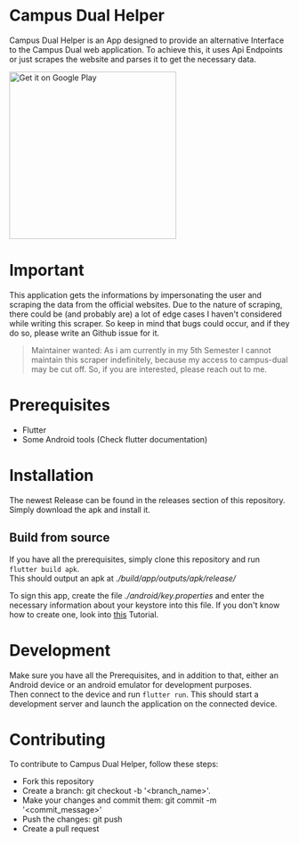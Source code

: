 # Campus Dual Helper
Campus Dual Helper is an App designed to provide an alternative Interface to the Campus Dual web application. To achieve this, it uses Api Endpoints or just scrapes the website and parses it to get the necessary data.

<a href='https://play.google.com/store/apps/details?id=net.fabianschuster.campus_dual_android&pcampaignid=pcampaignidMKT-Other-global-all-co-prtnr-py-PartBadge-Mar2515-1'><img alt='Get it on Google Play' src='https://play.google.com/intl/en_us/badges/static/images/badges/en_badge_web_generic.png' width="300"/></a>

# Important
This application gets the informations by impersonating the user and scraping the data from the official websites. Due to the nature of scraping, there could be (and probably are) a lot of edge cases I haven't considered while writing this scraper. So keep in mind that bugs could occur, and if they do so, please write an Github issue for it.

> Maintainer wanted: As i am currently in my 5th Semester I cannot maintain this scraper indefinitely, because my access to campus-dual may be cut off. So, if you are interested, please reach out to me.

# Prerequisites
- Flutter
- Some Android tools (Check flutter documentation)

# Installation
The newest Release can be found in the releases section of this repository. Simply download the apk and install it.

## Build from source
If you have all the prerequisites, simply clone this repository and run `flutter build apk`. <br>
This should output an apk at *./build/app/outputs/apk/release/*

To sign this app, create the file *./android/key.properties* and enter the necessary information about your keystore into this file. If you don't know how to create one, look into [this](https://docs.flutter.dev/deployment/android#create-an-upload-keystore) Tutorial.

# Development
Make sure you have all the Prerequisites, and in addition to that, either an Android device or an android emulator for development purposes.<br>
Then connect to the device and run `flutter run`. This should start a development server and launch the application on the connected device.

# Contributing
To contribute to Campus Dual Helper, follow these steps:

- Fork this repository
- Create a branch: git checkout -b '<branch_name>'.
- Make your changes and commit them: git commit -m '<commit_message>'
- Push the changes: git push
- Create a pull request
